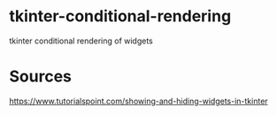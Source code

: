 # tkinter-conditional-rendering

tkinter conditional rendering of widgets

# Sources

https://www.tutorialspoint.com/showing-and-hiding-widgets-in-tkinter
